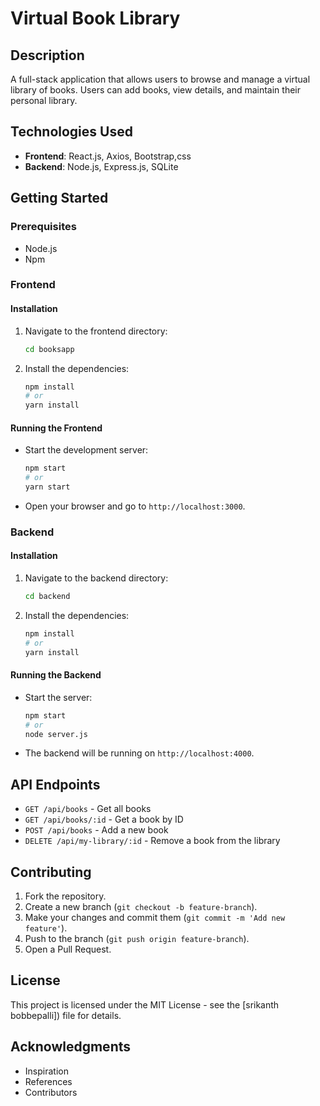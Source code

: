 
# Virtual Book Library

## Description
A full-stack application that allows users to browse and manage a virtual library of books. Users can add books, view details, and maintain their personal library.

## Technologies Used
- **Frontend**: React.js, Axios, Bootstrap,css
- **Backend**: Node.js, Express.js, SQLite

## Getting Started

### Prerequisites
- Node.js 
- Npm

### Frontend

#### Installation
1. Navigate to the frontend directory:
   ```bash
   cd booksapp
   ```
2. Install the dependencies:
   ```bash
   npm install
   # or
   yarn install
   ```

#### Running the Frontend
- Start the development server:
  ```bash
  npm start
  # or
  yarn start
  ```
- Open your browser and go to `http://localhost:3000`.

### Backend

#### Installation
1. Navigate to the backend directory:
   ```bash
   cd backend
   ```
2. Install the dependencies:
   ```bash
   npm install
   # or
   yarn install
   ```

#### Running the Backend
- Start the server:
  ```bash
  npm start
  # or
  node server.js
  ```
- The backend will be running on `http://localhost:4000`.

## API Endpoints
- `GET /api/books` - Get all books
- `GET /api/books/:id` - Get a book by ID
- `POST /api/books` - Add a new book
- `DELETE /api/my-library/:id` - Remove a book from the library

## Contributing
1. Fork the repository.
2. Create a new branch (`git checkout -b feature-branch`).
3. Make your changes and commit them (`git commit -m 'Add new feature'`).
4. Push to the branch (`git push origin feature-branch`).
5. Open a Pull Request.

## License
This project is licensed under the MIT License - see the [srikanth bobbepalli]) file for details.

## Acknowledgments
- Inspiration
- References
- Contributors
